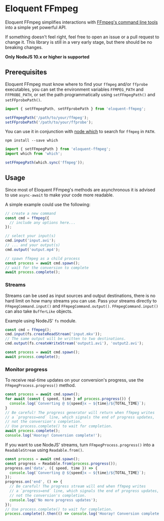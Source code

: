 # Eloquent FFmpeg
Eloquent FFmpeg simplifies interactions with
[FFmpeg's command line tools](https://ffmpeg.org/) into a simple yet powerful API.

If something doesn't feel right, feel free to open an issue or a pull request to change it.
This library is still in a very early stage, but there should be no breaking changes.

**Only NodeJS 10.x or higher is supported**

## Prerequisites
Eloquent FFmpeg must know where to find your `ffmpeg` and/or `ffprobe` executables, you can set the environment variables `FFMPEG_PATH` and `FFPROBE_PATH`, or set the path programmatically using `setFFmpegPath()` and `setFFprobePath()`.
```ts
import { setFFmpegPath, setFFprobePath } from 'eloquent-ffmpeg';

setFFmpegPath('/path/to/your/ffmpeg');
setFFprobePath('/path/to/your/ffprobe');
```
You can use it in conjunction with [node which](https://github.com/npm/node-which) to search for `ffmpeg` in `PATH`.

`npm install --save which`
```ts
import { setFFmpegPath } from 'eloquent-ffmpeg';
import which from 'which';

setFFmpegPath(which.sync('ffmpeg'));
```

## Usage
Since most of Eloquent FFmpeg's methods are asynchronous it is advised to use
`async-await` to make your code more readable.

A simple example could use the following:

```ts
// create a new command
const cmd = ffmpeg({
  // include any options here...
});

// select your input(s)
cmd.input('input.avi');
// ... and your output(s)
cmd.output('output.mp4');

// spawn ffmpeg as a child process
const process = await cmd.spawn();
// wait for the conversion to complete
await process.complete();
```

### Streams
Streams can be used as input sources and output destinations, there is no hard limit on how many streams you can use. Pass your streams directly to `FFmpegCommand.input()` and `FFmpegCommand.output()`.
`FFmpegCommand.input()` can also take `BufferLike` objects.

Example using NodeJS' `fs` module.
```ts
const cmd = ffmpeg();
cmd.input(fs.createReadStream('input.mkv'));
// The same output will be written to two destinations.
cmd.output(fs.createWriteStream('output1.avi'), 'output2.avi');

const process = await cmd.spawn();
await process.complete();
```

### Monitor progress
To receive real-time updates on your conversion's progress, use the `FFmpegProcess.progress()` method.

```ts
const process = await cmd.spawn();
for await (const { speed, time } of process.progress()) {
  console.log(`Converting @ ${speed}x – ${time}/${TOTAL_TIME}`);
}
// Be careful! The progress generator will return when ffmpeg writes
// a `progress=end` line, which signals the end of progress updates,
// not the conversion's completion.
// Use process.complete() to wait for completion.
await process.complete();
console.log('Hooray! Conversion complete!');
```
If you want to use NodeJS' streams, turn `FFmpegProcess.progress()` into a `ReadableStream` using `Readable.from()`.
```ts
const process = await cmd.spawn();
const progress = Readable.from(process.progress());
progress.on('data', ({ speed, time }) => {
  console.log(`Converting @ ${speed}x – ${time}/${TOTAL_TIME}`);
});
progress.on('end', () => {
  // Be careful! The progress stream will end when ffmpeg writes
  // a `progress=end` line, which signals the end of progress updates,
  // not the conversion's completion.
  console.log('No more progress updates');
});
// Use process.complete() to wait for completion.
process.complete().then(() => console.log('Hooray! Conversion complete!'));
```
